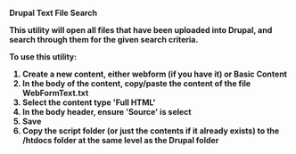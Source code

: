 <b>Drupal Text File Search<b>

This utility will open all files that have been uploaded into Drupal, and search through them for the given search criteria.

To use this utility:
1. Create a new content, either webform (if you have it) or Basic Content
2. In the body of the content, copy/paste the content of the file WebFormText.txt
3. Select the content type  'Full HTML'
4. In the body header, ensure 'Source' is select
5. Save
6. Copy the script folder (or just the contents if it already exists) to the /htdocs folder at the same level as the Drupal folder
